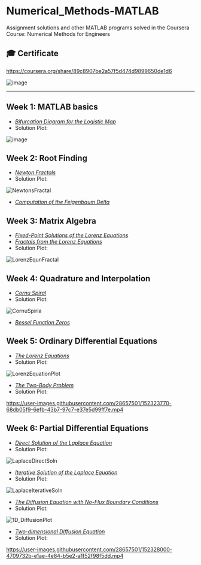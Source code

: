 # Numerical_Methods-MATLAB
Assignment solutions and other MATLAB programs solved in the Coursera Course: Numerical Methods for Engineers

## :mortar_board: Certificate
https://coursera.org/share/89c8907be2a57f5d474d9899650de1d6

![image](https://user-images.githubusercontent.com/28657501/152330209-59074f1e-3447-4faa-a683-93ebc5c27e91.png)

--------

## Week 1: MATLAB basics
* [_Bifurcation Diagram for the Logistic Map_](https://github.com/rahuln2025/Numerical_Methods-MATLAB/blob/a9cc80a30b3273936d7d05b8d1c14a3992a2bc81/Week_1/Ast1_Logistic_Map.m)
* Solution Plot:

![image](https://user-images.githubusercontent.com/28657501/152320098-5e94a850-7fb8-4314-b711-c328461979c0.png)

## Week 2: Root Finding
* [_Newton Fractals_](https://github.com/rahuln2025/Numerical_Methods-MATLAB/blob/a9cc80a30b3273936d7d05b8d1c14a3992a2bc81/Week_2/NewtonsFractal.m)
* Solution Plot:

![NewtonsFractal](https://user-images.githubusercontent.com/28657501/152320984-5cef88bc-8206-425f-b1bd-986709be0eac.png)

* [_Computation of the Feigenbaum Delta_](https://github.com/rahuln2025/Numerical_Methods-MATLAB/blob/a9cc80a30b3273936d7d05b8d1c14a3992a2bc81/Week_2/Figenbaum_Delta.m)

## Week 3: Matrix Algebra
* [_Fixed-Point Solutions of the Lorenz Eauations_](https://github.com/rahuln2025/Numerical_Methods-MATLAB/blob/a9cc80a30b3273936d7d05b8d1c14a3992a2bc81/Week_3/LorentzEqunsRoots.m)
* [_Fractals from the Lorenz Equations_](https://github.com/rahuln2025/Numerical_Methods-MATLAB/blob/main/Week_3/LorentzEqnFractals.m)
* Solution Plot:

![LorenzEqunFractal](https://user-images.githubusercontent.com/28657501/152321299-d91d9690-b4a8-4aa4-be87-c3948c77ecea.png)

## Week 4: Quadrature and Interpolation
* [_Cornu Spiral_](https://github.com/rahuln2025/Numerical_Methods-MATLAB/blob/main/Week_4/CornuSpiral.m)
* Solution Plot:

![CornuSpirla](https://user-images.githubusercontent.com/28657501/152321555-0b3a4d6a-d57a-466f-8454-b885a53694ee.png)

* [_Bessel Function Zeros_](https://github.com/rahuln2025/Numerical_Methods-MATLAB/blob/main/Week_4/BesselFunctionRoots.m)

## Week 5: Ordinary Differential Equations
* [_The Lorenz Equations_](https://github.com/rahuln2025/Numerical_Methods-MATLAB/blob/main/Week_5/LorenzEquationsODEsoln.m)
* Solution Plot:

![LorenzEquationPlot](https://user-images.githubusercontent.com/28657501/152321976-ca45e994-783b-4cb9-bfee-add3cc30fb1b.png)

* [_The Two-Body Problem_](https://github.com/rahuln2025/Numerical_Methods-MATLAB/blob/main/Week_5/two_body_problem_ODEs.m)
* Solution Plot:

https://user-images.githubusercontent.com/28657501/152323770-68db05f9-6efb-43b7-97c7-e37e5d99ff7e.mp4

## Week 6: Partial Differential Equations
* [_Direct Solution of the Laplace Equation_](https://github.com/rahuln2025/Numerical_Methods-MATLAB/blob/a9cc80a30b3273936d7d05b8d1c14a3992a2bc81/Week_6/LaplaceDirectSolnPDEs.m)
* Solution Plot:

![LaplaceDirectSoln](https://user-images.githubusercontent.com/28657501/152324507-4601508b-0cb2-46b9-acb9-e90f29fb2a89.png)

* [_Iterative Solution of the Laplace Equation_](https://github.com/rahuln2025/Numerical_Methods-MATLAB/blob/a9cc80a30b3273936d7d05b8d1c14a3992a2bc81/Week_6/LaplaceIterativeSol.m)
* Solution Plot:

![LaplaceIterativeSoln](https://user-images.githubusercontent.com/28657501/152324651-e692ec47-c632-4e02-a721-c03a3304c944.png)

* [_The Diffusion Equation with No-Flux Boundary Conditions_](https://github.com/rahuln2025/Numerical_Methods-MATLAB/blob/a9cc80a30b3273936d7d05b8d1c14a3992a2bc81/Week_6/oneD_DiffusionEqn_CrankNicolson_PDEs.m)
* Solution Plot: 

![1D_DiffusionPlot](https://user-images.githubusercontent.com/28657501/152324841-6f639542-e454-40fb-a632-ea3668812de6.png)

* [_Two-dimensional Diffusion Equation_](https://github.com/rahuln2025/Numerical_Methods-MATLAB/blob/a9cc80a30b3273936d7d05b8d1c14a3992a2bc81/Week_6/twoD_Diffusion_CrankNicolson_PDE.m)
* Solution Plot:

https://user-images.githubusercontent.com/28657501/152328000-4709732b-e1ae-4e84-b5e2-a1f52f98f5dd.mp4







